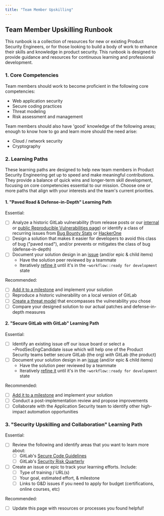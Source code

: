 ```yaml
---
title: "Team Member Upskilling"
---
```


## Team Member Upskilling Runbook

This runbook is a collection of resources for new or existing Product Security Engineers, or for those looking to build a body of work
 to enhance their skills and knowledge in product security. This runbook is designed to provide guidance and resources for continuous learning and professional development.

### 1. Core Competencies

Team members should work to become proficient in the following core competencies:

- Web application security
- Secure coding practices
- Threat modeling
- Risk assessment and management

Team members should also have 'good' knowledge of the following areas; enough to know how to go and learn more should the need arise:

- Cloud / network security
- Cryptography

### 2. Learning Paths

These learning paths are designed to help new team members in Product Security Engineering get up to speed and make meaningful contributions. They provide a balance of quick wins and longer-term skill development, focusing on core competencies essential to our mission. Choose one or more paths that align with your interests and the team's current priorities.

#### 1. "Paved Road & Defense-in-Depth" Learning Path

Essential:

- [ ] Analyze a historic GitLab vulnerability (from release posts or our [internal](https://internal.gitlab.com/handbook/security/product_security/application_security/reproducible-vulnerabilities/) or [public Reproducible Vulnerabilities page](/handbook/security/product-security/application-security/reproducible-vulnerabilities/)) or identify a class of recurring issues from [Bug Bounty Stats](https://bb-vuln-stats-gitlab-com-gl-security-security-re-c25977bf1ada94.gitlab.io/) or [HackerOne](https://hackerone.com/organizations/gitlab/analytics/dashboards/submissions?eid=submissions_by_weakness)
- [ ] Design a solution that makes it easier for developers to avoid this class of bug ("paved road"), and/or prevents or mitigates the class of bug (defense-in-depth)
- [ ] Document your solution design in an [issue](https://gitlab.com/gitlab-com/gl-security/product-security/product-security-engineering/product-security-engineering-team/-/issues/new) (and/or epic & child items)
  - Have the solution peer reviewed by a teammate
  - Iteratively [refine it](/handbook/security/product-security/security-platforms-architecture/product-security-engineering/#step-by-step-refinement-process) until it's in the `~workflow::ready for development` state

Recommended:

- [ ] [Add it to a milestone](/handbook/security/product-security/security-platforms-architecture/product-security-engineering/milestone-planning/#milestone-planning-issue) and implement your solution
- [ ] Reproduce a historic vulnerability on a local version of GitLab
- [ ] [Create a threat model](/handbook/security/product-security/application-security/runbooks/threat-modeling/#creating-the-threat-model) that encompasses the vulnerability you chose
- [ ] Compare your designed solution to our actual patches and defense-in-depth measures

#### 2. "Secure GitLab with GitLab" Learning Path

Essential:

- [ ] Identify an existing issue off our issue board or select a ~ProdSecEngCandidate issue which will help one of the Product Security teams better secure GitLab (the org) _with_ GitLab (the product)
- [ ] Document your solution design in an [issue](https://gitlab.com/gitlab-com/gl-security/product-security/product-security-engineering/product-security-engineering-team/-/issues/new) (and/or epic & child items)
  - Have the solution peer reviewed by a teammate
  - Iteratively [refine it](/handbook/security/product-security/security-platforms-architecture/product-security-engineering/#step-by-step-refinement-process) until it's in the `~workflow::ready for development` state

Recommended:

- [ ] [Add it to a milestone](/handbook/security/product-security/security-platforms-architecture/product-security-engineering/milestone-planning/#milestone-planning-issue) and implement your solution
- [ ] Conduct a post-implementation review and propose improvements
- [ ] Collaborate with the Application Security team to identify other high-impact automation opportunities

### 3. "Security Upskilling and Collaboration" Learning Path

Essential:

- [ ] Review the following and identify areas that you want to learn more about:
  - [ ] GitLab's [Secure Code Guidelines](https://docs.gitlab.com/ee/development/secure_coding_guidelines.html)
  - [ ] GitLab's [Security Risk Quarterly](/handbook/security/security-assurance/security-risk/storm-program/#risk-tracking-and-reporting)
- [ ] Create an issue or epic to track your learning efforts. Include:
  - [ ] Type of training / URL(s)
  - [ ] Your goal, estimated effort, & milestone
  - [ ] Links to G&D issues if you need to apply for budget (certifications, online courses, etc)

Recommended:

- [ ] Update this page with resources or processes you found helpful!

